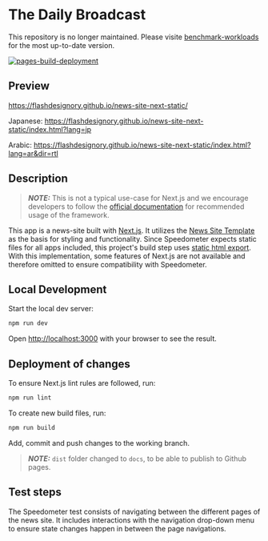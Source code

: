 # The Daily Broadcast

This repository is no longer maintained. Please visite [benchmark-workloads](https://github.com/GoogleChromeLabs/benchmark-workloads) for the most up-to-date version.

[![pages-build-deployment](https://github.com/flashdesignory/news-site-next-static/actions/workflows/pages/pages-build-deployment/badge.svg)](https://github.com/flashdesignory/news-site-next-static/actions/workflows/pages/pages-build-deployment)

## Preview

https://flashdesignory.github.io/news-site-next-static/

Japanese:
https://flashdesignory.github.io/news-site-next-static/index.html?lang=jp

Arabic:
https://flashdesignory.github.io/news-site-next-static/index.html?lang=ar&dir=rtl

## Description

> **_NOTE:_** This is not a typical use-case for Next.js and we encourage developers to follow the [official documentation](https://vercel.com/docs) for recommended usage of the framework.

This app is a news-site built with [Next.js](https://nextjs.org/). It utilizes the [News Site Template](https://github.com/flashdesignory/news-site-template) as the basis for styling and functionality.
Since Speedometer expects static files for all apps included, this project's build step uses [static html export](https://nextjs.org/docs/pages/building-your-application/deploying/static-exports).
<br>With this implementation, some features of Next.js are not available and therefore omitted to ensure compatibility with Speedometer.

## Local Development

Start the local dev server:

```bash
npm run dev
```

Open [http://localhost:3000](http://localhost:3000) with your browser to see the result.

## Deployment of changes

To ensure Next.js lint rules are followed, run:

```bash
npm run lint
```

To create new build files, run:

```bash
npm run build
```

Add, commit and push changes to the working branch.

> **_NOTE:_** `dist` folder changed to `docs`, to be able to publish to Github pages.

## Test steps

The Speedometer test consists of navigating between the different pages of the news site.
It includes interactions with the navigation drop-down menu to ensure state changes happen in between the page navigations.
